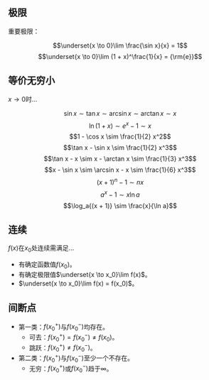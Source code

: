 ## 极限

重要极限：

$$\underset{x \to 0}\lim \frac{\sin x}{x} = 1$$
$$\underset{x \to 0}\lim (1 + x)^\frac{1}{x} = {\rm{e}}$$

## 等价无穷小

$x \to 0$时...

$$\sin x \sim \tan x \sim \arcsin x \sim \arctan x \sim x$$
$$\ln{(1 + x)} \sim e^x - 1 \sim x$$
$$1 - \cos x \sim \frac{1}{2} x^2$$
$$\tan x - \sin x \sim \frac{1}{2} x^3$$
$$\tan x - x \sim x - \arctan x \sim \frac{1}{3} x^3$$
$$x - \sin x \sim \arcsin x - x \sim \frac{1}{6} x^3$$
$$(x + 1)^n - 1 \sim n x$$
$$a^x - 1 \sim x \ln{a}$$
$$\log_a{(x + 1)} \sim \frac{x}{\ln a}$$

## 连续

$f(x)$在$x_0$处连续需满足...

- 有确定函数值$f(x_0)$。
- 有确定极限值$\underset{x \to x_0}\lim f(x)$。
- $\underset{x \to x_0}\lim f(x) = f(x_0)$。

## 间断点

- 第一类：$f(x_0^+)$与$f(x_0^-)$均存在。
	- 可去：$f(x_0^+) = f(x_0^-) \neq f(x_0)$。
	- 跳跃：$f(x_0^+) \neq f(x_0^-)$。
- 第二类：$f(x_0^+)$与$f(x_0^-)$至少一个不存在。
	- 无穷：$f(x_0^+)$或$f(x_0^-)$趋于$\infty$。